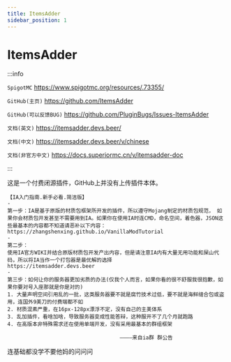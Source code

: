 ```yaml
---
title: ItemsAdder
sidebar_position: 1
---
```


# ItemsAdder

:::info

`SpigotMC` https://www.spigotmc.org/resources/.73355/

`GitHub(主页)` https://github.com/ItemsAdder

`GitHub(可以反馈BUG)` https://github.com/PluginBugs/Issues-ItemsAdder

`文档(英文)` https://itemsadder.devs.beer/

`文档(中文)` https://itemsadder.devs.beer/v/chinese

`文档(非官方中文)` https://docs.superiormc.cn/v/itemsadder-doc

:::

这是一个付费闭源插件，GitHub上并没有上传插件本体。

```text
【IA入门指南.新手必看.简洁版】
-
第一步：IA是基于原版的材质包框架所开发的插件，所以遵守Mojang制定的材质包规范， 如果你会材质包开发甚至不需要用到IA。如果你在使用IA时连CMD，命名空间，着色器，JSON这些最基本的内容都不知道请恶补以下内容：
https://zhangshenxing.github.io/VanillaModTutorial
-
第二步：
使用IA官方WIKI并结合原版材质包开发产出内容，但是请注意IA内有大量无用功能和屎山代码，所以将IA当作一个打包器是最优解的选择
https://itemsadder.devs.beer
-
第三步：如何让你的服务器更加劣质的办法(仅我个人而言，如果你看的很不舒服我很抱歉，如果你要对号入座那就是你是对的)
1. 大量声明空间引用乱的一批，这类服务器要不就是腐竹技术过低，要不就是海鲜缝合包或盗用，连国外9美刀的付费端都不如
2. 材质混素严重，在16px-128px漂浮不定，没有自己的主美体系
3. 乱加插件，看啥加啥，导致服务器变成性能答辩，这种服开不了几个月就跑路
4. 在高版本非特殊需求还在使用单端开发，没有采用最基本的群组框架

                                    ————来自ia群 群公告
```

连基础都没学不要他妈的问问问
